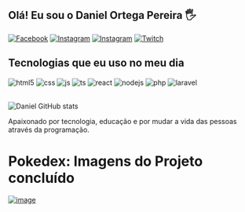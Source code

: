 ## Olá! Eu sou o Daniel Ortega Pereira   🖐️

[![Facebook](https://img.shields.io/badge/Facebook-1877F2?style=for-the-badge&logo=facebook&logoColor=white)](https://www.facebook.com/profile.php?id=100093674347990&locale=pt_BR)
[![Instagram](https://img.shields.io/badge/LinkedIn-0077B5?style=for-the-badge&logo=linkedin&logoColor=white)](https://www.linkedin.com/in/daniel-ortega-pereira-59b41531/)
[![Instagram](https://img.shields.io/badge/Instagram-E4405F?style=for-the-badge&logo=instagram&logoColor=white)](https://instagram.com/dnlortega)
[![Twitch](https://img.shields.io/badge/Twitch-9146FF?style=for-the-badge&logo=twitch&logoColor=white)](https://twitch.tv/aoshi_tv)

## Tecnologias que eu uso no meu dia

<div style="display: inline_block">
  <img align="center" alt="html5" src="https://img.shields.io/badge/HTML5-E34F26?style=for-the-badge&logo=html5&logoColor=white" />
  <img align="center" alt="css" src="https://img.shields.io/badge/CSS3-1572B6?style=for-the-badge&logo=css3&logoColor=white" />
  <img align="center" alt="js" src="https://img.shields.io/badge/JavaScript-F7DF1E?style=for-the-badge&logo=javascript&logoColor=black" />
  <img align="center" alt="ts" src="https://img.shields.io/badge/TypeScript-007ACC?style=for-the-badge&logo=typescript&logoColor=white" />
  <img align="center" alt="react" src="https://img.shields.io/badge/React-20232A?style=for-the-badge&logo=react&logoColor=61DAFB" />
  <img align="center" alt="nodejs" src="https://img.shields.io/badge/Node.js-43853D?style=for-the-badge&logo=node.js&logoColor=white" />
  <img align="center" alt="php" src="https://img.shields.io/badge/PHP-777BB4?style=for-the-badge&logo=php&logoColor=white" />
  <img align="center" alt="laravel" src="https://img.shields.io/badge/laravel-43853D?style=for-the-badge&logo=laravel&logoColor=white" />
</div><br/>

![Daniel GitHub stats](https://github-readme-stats.vercel.app/api?username=dnlortega&show_icons=true&theme=dracula)

Apaixonado por tecnologia, educação e por mudar a vida das pessoas através da programação.


# Pokedex: Imagens do Projeto concluído

[![image](https://uploaddeimagens.com.br/images/004/806/609/original/pokedex.png)](https://dnlortega.github.io/Pokedex/)
